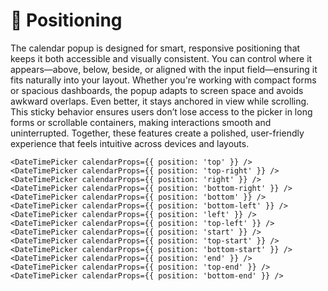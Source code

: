 # 🎯 Positioning

<!-- Control exactly where the calendar popup appears for a smoother, more intuitive user experience. Whether you want it to open above, below, beside, or aligned with the input field, positioning options let you tailor the layout to fit your app’s flow. It adapts to screen space and scroll behavior, ensuring the picker stays accessible and visually consistent—no awkward overlaps or cut-offs. Perfect for responsive designs and polished UI interactions. -->

The calendar popup is designed for smart, responsive positioning that keeps it both accessible and visually consistent. You can control where it appears—above, below, beside, or aligned with the input field—ensuring it fits naturally into your layout. Whether you're working with compact forms or spacious dashboards, the popup adapts to screen space and avoids awkward overlaps.
Even better, it stays anchored in view while scrolling. This sticky behavior ensures users don’t lose access to the picker in long forms or scrollable containers, making interactions smooth and uninterrupted. Together, these features create a polished, user-friendly experience that feels intuitive across devices and layouts.

```tsx
<DateTimePicker calendarProps={{ position: 'top' }} />
<DateTimePicker calendarProps={{ position: 'top-right' }} />
<DateTimePicker calendarProps={{ position: 'right' }} />
<DateTimePicker calendarProps={{ position: 'bottom-right' }} />
<DateTimePicker calendarProps={{ position: 'bottom' }} />
<DateTimePicker calendarProps={{ position: 'bottom-left' }} />
<DateTimePicker calendarProps={{ position: 'left' }} />
<DateTimePicker calendarProps={{ position: 'top-left' }} />
<DateTimePicker calendarProps={{ position: 'start' }} />
<DateTimePicker calendarProps={{ position: 'top-start' }} />
<DateTimePicker calendarProps={{ position: 'bottom-start' }} />
<DateTimePicker calendarProps={{ position: 'end' }} />
<DateTimePicker calendarProps={{ position: 'top-end' }} />
<DateTimePicker calendarProps={{ position: 'bottom-end' }} />
```
